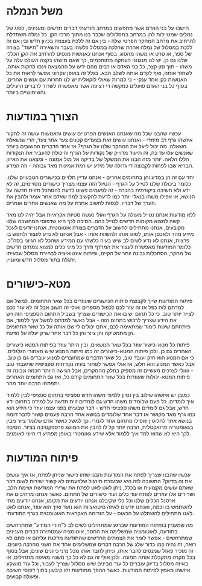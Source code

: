 משל הנמלה
======

חישבו על בני האדם אשר מחפשים במרחב תודעתי דברים חדשים ומענינים, כסוג של נמלים שמטיילות להן במרחב במסלולים שכבר בנו מתוך מרכז הקן. כל נמלה משתדלת להרחיב את מרחב המחקר הפרטי שלה - בין אם זה ללכת בעצמה בכיוון חדש ובין אם זה ללכת במסלול של נמלה אחרת שהלכה במסלול כלשהו בעבר והשאירה "תיעוד" בצורה של ספר, או סרט או משהו מהסוג. בסוף אנחנו כאנושות מנסים להרחיב את הקן הכללי שלנו גם כן. יש לנו מנגנוני העתקה מתוחכמים, כך שאם מישהו בקצה העולם עלה על משהו - תוך זמן קצר, כל בני האדם או רבים מהם ידעו על ההמצאה וינסו לחקות אותה, לשחזר אותה, ואף לקדם אותה לשלב הבא. בגלל זה באופן עקרוני אפשר לראות את כל האנושות כקן אחד ענקי - כי למרות שאולי לוקאלית יש לנו תחרות עם אנשים אחרים, בסוף כל בני האדם פועלים כמקשה די רציפה אשר מאפשרת לשרוד לדברים היעילים והשימושיים ביותר. 

הצורך במודעות
=======

עכשיו שהבנו שכל מה שאנחנו האנשים הפרטיים עושים והאנושות עושה זה לחקור איזשהו גרף רב מימדי - ואנחנו עושים זאת בצעדים קטנים צעד אחר צעד, הרי שנשאלת השאלה: מה יכול ליעל את המחקר שלנו על הגרף? אז אחד הדברים החשובים ביותר שאנשים עלו עד כה, זה תיעוד מדוייק של נקודות על הגרף והיכולת להעביר את הנקודות הללו הלאה. יותר מזה הבנו את המשקל של בדיקה אל מול אמונה - ומצאנו את האיזון הבריא שבו לפחות לקבוצה די גדולה של מידע יש רמת אמינות מאד גבוהה - וזה המדע. 

יחד עם זה הן במדע והן בתחומים אחרים - אנחנו עדיין תלויים בכישורים הטבעיים שלנו. כלומר ביכולת שלנו לטייל על הגרף - הטיול הזה עצמו מצריך כישורים מסויימים, זה לא ידע ולא חשיבה ביקורתית בהכרח - זה לפעמים פשוט לדעת להסתכל מזוית חדשה על הנושא, או אפילו משהו בנאלי יותר כמו לדעת להקשיב למה שאדם אחר אומר ולהבין את הערך של דבריו. לנסות לחשוב אחרת על מה שאנשים אחרים אומרים. 

ללא מודעות אנחנו נטייל מעולה על הגרף ואולי נעשה סטיות אקראיות אבל יהיה לנו מאד קשה למצוא מקומות חדשים לטייל בהם. הסיבה לכך היא שדפוסי המחשבה שלנו מקובעים, אנחנו מתחילים לחשוב על הדברים בצורה אוטומטית. אנחנו יודעים לעכל מידע מהר ולאכסן אותו, לסווג אותו ולהשוות אותו - אבל אנחנו לא נדע לעצור ולחפש בו פרצות, אנחנו לא נדע לשים לב שיש בעיה כלשהי עם המידע ושהכל לא הגיוני בסה"כ. כלומר המודעות מאפשרת לעצור את המרדף ודרך כל מיני כלים למצוא צמתים חדשים של מחקר, הסתכלות נבונה יותר על הקיים, ופיתוח אינטואיציה לבחירת מסלול שבעיתו יתגלה בתור מסלול חדש ומעניין. 

מטא-כישורים
====== 

פיתוח המודעות שייך לקבוצת פיתוח הכישורים שעוזרים בכל שאר התחומים. למשל אם למדתם לוח כפל אז זה עזר לכם לכפול מספרים ואולי זה חשוב אבל זה לא עזר לכם לצייר יותר טוב. כי כל תחום יש בו את הכישורים שצריך בשביל התחום הספציפי הזה ויש את הידע שצריך לרכוש בתחום הזה - אבל כאשר למדתם למשל איך ללמוד, אם פיתחתם שיטת לימוד שמתאימה לכם, אתם יכולים ליישם אותה על כל שאר התחומים הן מתמטיקה והן ציור והן כל דבר אחר שרק יעלה על הדעת. 

פיתוח כל מטא-כישור עוזר בכל שאר הנושאים, ובין היתר עוזר בפיתוח המטא כישורים האחרים גם כן. ולכן פיתוח המטא-כישורים זה כמו פיתוח המנוע שיש מאחורי הגלגלים. כי אם המנוע הוא חזק ועובד טוב, כל שאר הדברים שמחוברים למנוע עובדים גם כן טוב. אבל כאשר המנוע הוא חלש, אז אולי אפשר לפתור בעיה נקודתית ספציפית שתעבוד טוב - ואולי לצרכים מעשיים זה מספיק בחלק מהמקרים, אבל הגישה היותר חכמה ונבונה זה פיתוח המטא-יכולות שעוזרות בכל שאר התחומים קודם כל, ואז גם התחומים האחרים יתפתחו הרבה יותר מהר. 

כמובן יש איזשהו שילוב בין נסיון ללמוד משהו חדש ספציפי בתחום ספציפי לבין ללמוד איך לומדים. כל פעם שלומדים משהו חדש גם לומדים זוית חדשה על למידה בתחום ידע חדש, אבל גם לומדים משהו ספציפי חדש - דבר שבעיתו בפני עצמו עוזר כי הידע הוא כמו גרף מאד מקושר אז דבר אחד שלומדים בנושא אחד הרבה פעמים קשור לדבר דומה בנושא אחר לחלוטין ואפילו מתחום אחר לגמרי. כך למשל כאשר אדם שלומד ציור מבין בגאומטריה פרואקטלית, הרבה יותר קל לו להבין את המושג פרספקטיבה בציור. הסיבה לכך היא לא שהוא למד איך ללמוד אלא שידע גאומטרי באופן מפתיע די חיוני לאומנים. 


פיתוח המודעות
======

עכשיו שהבנו שצריך לפתח את המודעות והבנו שזהו כישור שניתן לפתח, אז איך עושים את זה בדיוק? התשובה לזה היא שבעזרת תירגול שלפעמים לא קשור ישירות לשום דבר שאתם עושים מקצועית או בכלל, ניתן לאט לאט לפתח את שרירי המודעות ושימת הלב, ושרירים אלו עוזרים לפתח עוד כלים ועוד כישורים של התחום. כאשר אנחנו מרחיבים את ארסנל הכלים שלנו וכל כלי שקיבלנו אנחנו יודעים את מקומו, אנחנו יודעים מתי להשתמש בו וכמה, ואנחנו יודעים לאיזה סיטואציות הוא נועד ואיך הוא עוזר, אנחנו לאט לאט מתחילים להשתלט על הכאוס - על הזרימה האקראית האוטומטית בגרף התודעתי.  

מה שמעניין בפיתוח המודעות שברגע שמתחילים לשים לב ל"חורי המידע" שמתרחשים בתודעה, לאוטומציה שמשלימה את החסר, אוטומציה שמסתירה דברים מענינים שמתרחשים - אפשר לומר את הצמתים החדשים שהתודעה מדלגת עליהם או סתם לא רואה, זה נהיה כמו כדור שלג של הרבה דברים שמשלימים אחד את השני מהרבה כיוונים. זה מזכיר פאזל שמנסים לחבר אותו, וניתן לחבר אותו מכל מיני כיוונים שונים, אבל בסוף בכל מקרה מתקבלת אותה תמונה. ולכן אולי זה גם לא כל כך משנה מאיפה מתחילים, או באיזה מסלול בדיוק עוברים כל עוד מבינים שיש מסלול שצריך לעבור, וכל עוד מושקע איזשהו מאמץ לפיתוח המודעות. כאשר ההפך ממודעות זהו קיבעון בתוך דפוסי חשיבה ופעולה קבועים.
